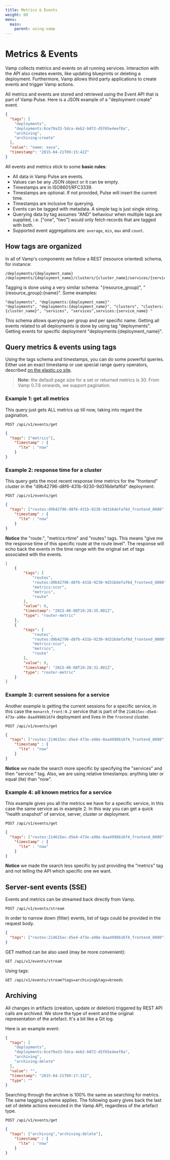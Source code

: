 ```yaml
---
title: Metrics & Events
weight: 60
menu:
  main:
    parent: using-vamp
---
```

# Metrics & Events

Vamp collects metrics and events on all running services. Interaction with the API also creates events, like updating blueprints or deleting a deployment. Furthermore, Vamp allows third party applications to create events and trigger Vamp actions.

All metrics and events are stored and retrieved using the Event API that is part of Vamp Pulse. Here is a JSON example of a "deployment create" event.

```JSON
{
  "tags": [
    "deployments",
    "deployments:6ce79a33-5dca-4eb2-b072-d5f65e4eef8a",
    "archiving",
    "archiving:create"
  ],
  "value": "name: sava",
  "timestamp": "2015-04-21T09:15:42Z"
}
```

All events and metrics stick to some **basic rules**:


- All data in Vamp Pulse are events. 
- Values can be any JSON object or it can be empty.
- Timestamps are in ISO8601/RFC3339.
- Timestamps are optional. If not provided, Pulse will insert the current time.
- Timestamps are inclusive for querying.
- Events can be tagged with metadata. A simple tag is just single string.
- Querying data by tag assumes "AND" behaviour when multiple tags are supplied, i.e. ["one", "two"] would only fetch records that are tagged with both.
- Supported event aggregations are: `average`, `min`, `max` and `count`.

## How tags are organized

In all of Vamp's components we follow a REST (resource oriented) schema, for instance:
```
/deployments/{deployment_name} 
/deployments/{deployment_name}/clusters/{cluster_name}/services/{service_name}
```
Tagging is done using a very similar schema: "{resource_group}", "{resource_group}:{name}". Some examples:

```
"deployments", "deployments:{deployment_name}"
"deployments", "deployments:{deployment_name}", "clusters", "clusters:{cluster_name}", "services", "services",services:{service_name} "
```

This schema allows querying per group and per specific name. Getting all events related to all deployments is done by using tag "deployments". Getting events for specific deployment "deployments:{deployment_name}".

## Query metrics & events using tags

Using the tags schema and timestamps, you can do some powerful queries. Either use an exact timestamp or use special range query operators, described [on the elastic.co site](https://www.elastic.co/guide/en/elasticsearch/reference/current/query-dsl-range-query.html).

> **Note:** the default page size for a set or returned metrics is 30. From Vamp 0.7.8 onwards, we support pagination.


### Example 1: get all metrics

This query just gets ALL metrics up till now, taking into regard the pagination.

`POST /api/v1/events/get`

```json
{
  "tags": ["metrics"],
    "timestamp" : {
      "lte" : "now"
    }
}
```

### Example 2: response time for a cluster

This query gets the most recent response time metrics for the "frontend" cluster in the "d9b42796-d8f6-431b-9230-9d316defaf6d" deployment. 

`POST /api/v1/events/get`

```json
{
  "tags": ["routes:d9b42796-d8f6-431b-9230-9d316defaf6d_frontend_8080","metrics:rtime","route"],
    "timestamp" : {
      "lte" : "now"
    }
}
```

**Notice** the "route:<UUID>", "metrics:rtime" and "routes" tags. This means "give me the response time of this specific route at the route level". The response will echo back the events in the time range with the original set of tags associated with the events. 

```json
[
    {
        "tags": [
            "routes",
            "routes:d9b42796-d8f6-431b-9230-9d316defaf6d_frontend_8080",
            "metrics:scur",
            "metrics",
            "route"
        ],
        "value": 0,
        "timestamp": "2015-06-08T10:28:35.001Z",
        "type": "router-metric"
    },
    {
        "tags": [
            "routes",
            "routes:d9b42796-d8f6-431b-9230-9d316defaf6d_frontend_8080",
            "metrics:scur",
            "metrics",
            "route"
        ],
        "value": 0,
        "timestamp": "2015-06-08T10:28:32.001Z",
        "type": "router-metric"
    }
]    
```

### Example 3: current sessions for a service

Another example is getting the current sessions for a specific service, in this case the `monarch_front:0.2` service that is part of the `214615ec-d5e4-473e-a98e-8aa4998b16f4` deployment and lives in the `frontend` cluster.

`POST /api/v1/events/get`

```json
{
  "tags": ["routes:214615ec-d5e4-473e-a98e-8aa4998b16f4_frontend_8080","metrics:scur","services:monarch_front:0.2","service"],
    "timestamp" : {
      "lte" : "now"
    }
}
```

**Notice** we made the search more specific by specifying the "services" and then "service:<SERVICE NAME>" tag.
Also, we are using relative timestamps: anything later or equal (lte) than "now".

### Example 4: all known metrics for a service

This example gives you all the metrics we have for a specific service, in this case the same service as in example 2. In this way you can get a quick "health snapshot" of service, server, cluster or deployment.

`POST /api/v1/events/get`

```json
{
  "tags": ["routes:214615ec-d5e4-473e-a98e-8aa4998b16f4_frontend_8080","metrics","services:monarch_front:0.2","service"],
    "timestamp" : {
      "lte" : "now"
    }
}
```
**Notice** we made the search less specific by just providing the "metrics" tag and not telling the API which specific one we want.

## Server-sent events (SSE)

Events and metrics can be streamed back directly from Vamp. 

`POST /api/v1/events/stream`

In order to narrow down (filter) events, list of tags could be provided in the request body.

```json
{
  "tags": ["routes:214615ec-d5e4-473e-a98e-8aa4998b16f4_frontend_8080","metrics"]
}
```

GET method can be also used (may be more convenient):

`GET /api/v1/events/stream`

Using tags:

`GET /api/v1/events/stream?tags=archiving&tags=breeds`

## Archiving

All changes in artifacts (creation, update or deletion) triggered by REST API calls are archived. We store the type of event and the original representation of the artefact. It's a bit like a Git log. 

Here is an example event:

```json
{
  "tags": [
    "deployments",
    "deployments:6ce79a33-5dca-4eb2-b072-d5f65e4eef8a",
    "archiving",
    "archiving:delete"
  ],
  "value": "",
  "timestamp": "2015-04-21T09:17:31Z",
  "type": ""
}
```

Searching through the archive is 100% the same as searching for metrics. The same tagging scheme applies. 
The following query gives back the last set of delete actions executed in the Vamp API, regardless of the artefact type.

`POST /api/v1/events/get`


```json
{
  "tags": ["archiving","archiving:delete"],
    "timestamp" : {
      "lte" : "now"
    }
}
```

